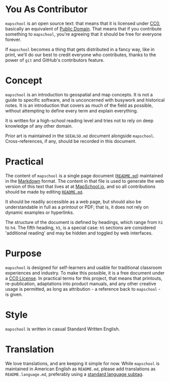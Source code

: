 # You As Contributor

`mapschool` is an open source text: that means that it is licensed under
[CC0](http://creativecommons.org/publicdomain/zero/1.0/), basically an equivalent
of [Public Domain](http://en.wikipedia.org/wiki/Public_domain). That means
that if you contribute something to `mapschool`, you're agreeing that it should
be free for everyone forever.

If `mapschool` becomes a thing that gets distributed in a fancy way, like
in print, we'll do our best to credit everyone who contributes, thanks to
the power of `git` and GitHub's contributors feature.

# Concept

`mapschool` is an introduction to geospatial and map concepts. It is not a guide
to specific software, and is unconcerned with busywork and historical notes. It
is an introduction that covers as much of the field as possible, without attempting to define every term and explain everything.

It is written for a high-school reading level and tries not to rely on deep knowledge of any other domain.

Prior art is maintained in the `SEEALSO.md` document alongside `mapschool`. Cross-references, if any, should be recorded in this document.

# Practical

The content of `mapschool` is a single page document ([`README.md`](https://github.com/tmcw/mapschool/blob/gh-pages/README.md)) maintained in the [Markdown](http://daringfireball.net/projects/markdown/) format. The content in that file is used to generate the web version of this text that lives at at [MapSchool.io](http://mapschool.io/), and so all contributions should be made by editing [`README.md`](https://github.com/tmcw/mapschool/blob/gh-pages/README.md).

It should be readily accessible as a web page, but should also be understandable
in full as a printout or PDF; that is, it does not rely on dynamic examples or hyperlinks.

The structure of the document is defined by headings, which range from `h1` to
`h4`. The fifth heading, `h5`, is a special case: `h5` sections are considered
'additional reading' and may be hidden and toggled by web interfaces.

# Purpose

`mapschool` is designed for self-learners and usable for traditional classroom
experiences and industry. To make this possible, it is a free document under a
[CC0 License](http://creativecommons.org/publicdomain/zero/1.0/). In practical terms for
this project, that means that printouts, re-publication, adaptations into
product manuals, and any other creative usage is permitted, as long as attribution - a reference back to `mapschool` - is given.

# Style

`mapschool` is written in casual Standard Written English.

# Translation

We love translations, and are keeping it simple for now. While `mapschool` is
maintained in American English as `README.md`, please add translations as
`README.language.md`, preferably using a [standard language subtag](http://people.w3.org/rishida/utils/subtags/).
